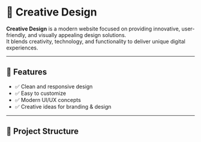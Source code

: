 # 🎨 Creative Design

**Creative Design** is a modern website focused on providing innovative, user-friendly, and visually appealing design solutions.  
It blends creativity, technology, and functionality to deliver unique digital experiences.

---

## 🚀 Features
- ✅ Clean and responsive design  
- ✅ Easy to customize  
- ✅ Modern UI/UX concepts  
- ✅ Creative ideas for branding & design  

---

## 📂 Project Structure
